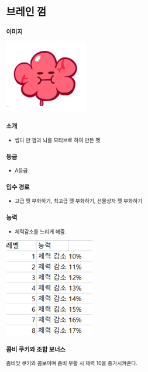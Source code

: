 # 브레인 껌
### 이미지

![이미지](./pet-view-4.01.PNG)
### 소개
- 씹다 만 껌과 뇌를 모티브로 하여 만든 펫
### 등급
- A등급
### 입수 경로
- 고급 펫 부화하기, 최고급 펫 부화하기, 선물상자 펫 부화하기
### 능력
- 체력감소를 느리게 해줌.

![표](./pet-view-4.02.PNG)
### 콤비 쿠키와 조합 보너스
좀비맛 쿠키와 콤보이며 좀비 부활 시 체력 10을 증가시켜준다.
